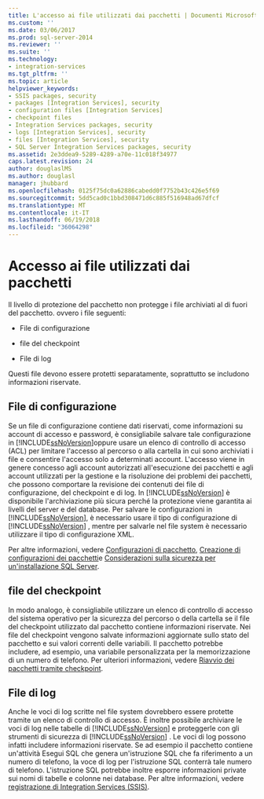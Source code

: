 ```yaml
---
title: L'accesso ai file utilizzati dai pacchetti | Documenti Microsoft
ms.custom: ''
ms.date: 03/06/2017
ms.prod: sql-server-2014
ms.reviewer: ''
ms.suite: ''
ms.technology:
- integration-services
ms.tgt_pltfrm: ''
ms.topic: article
helpviewer_keywords:
- SSIS packages, security
- packages [Integration Services], security
- configuration files [Integration Services]
- checkpoint files
- Integration Services packages, security
- logs [Integration Services], security
- files [Integration Services], security
- SQL Server Integration Services packages, security
ms.assetid: 2e3ddea9-5289-4289-a70e-11c018f34977
caps.latest.revision: 24
author: douglaslMS
ms.author: douglasl
manager: jhubbard
ms.openlocfilehash: 0125f75dc0a62886cabedd0f7752b43c426e5f69
ms.sourcegitcommit: 5dd5cad0c1bbd308471d6c885f516948ad67dfcf
ms.translationtype: MT
ms.contentlocale: it-IT
ms.lasthandoff: 06/19/2018
ms.locfileid: "36064298"
---
```

# <a name="access-to-files-used-by-packages"></a>Accesso ai file utilizzati dai pacchetti
  Il livello di protezione del pacchetto non protegge i file archiviati al di fuori del pacchetto. ovvero i file seguenti:  
  
-   File di configurazione  
  
-   file del checkpoint  
  
-   File di log  
  
 Questi file devono essere protetti separatamente, soprattutto se includono informazioni riservate.  
  
## <a name="configuration-files"></a>File di configurazione  
 Se un file di configurazione contiene dati riservati, come informazioni su account di accesso e password, è consigliabile salvare tale configurazione in [!INCLUDE[ssNoVersion](../includes/ssnoversion-md.md)]oppure usare un elenco di controllo di accesso (ACL) per limitare l'accesso al percorso o alla cartella in cui sono archiviati i file e consentire l'accesso solo a determinati account. L'accesso viene in genere concesso agli account autorizzati all'esecuzione dei pacchetti e agli account utilizzati per la gestione e la risoluzione dei problemi dei pacchetti, che possono comportare la revisione dei contenuti dei file di configurazione, del checkpoint e di log. In [!INCLUDE[ssNoVersion](../includes/ssnoversion-md.md)] è disponibile l'archiviazione più sicura perché la protezione viene garantita ai livelli del server e del database. Per salvare le configurazioni in [!INCLUDE[ssNoVersion](../includes/ssnoversion-md.md)], è necessario usare il tipo di configurazione di [!INCLUDE[ssNoVersion](../includes/ssnoversion-md.md)] , mentre per salvarle nel file system è necessario utilizzare il tipo di configurazione XML.  
  
 Per altre informazioni, vedere [Configurazioni di pacchetto](../../2014/integration-services/package-configurations.md), [Creazione di configurazioni dei pacchetti](../../2014/integration-services/create-package-configurations.md)e [Considerazioni sulla sicurezza per un'installazione SQL Server](../../2014/sql-server/install/security-considerations-for-a-sql-server-installation.md).  
  
## <a name="checkpoint-files"></a>file del checkpoint  
 In modo analogo, è consigliabile utilizzare un elenco di controllo di accesso del sistema operativo per la sicurezza del percorso o della cartella se il file del checkpoint utilizzato dal pacchetto contiene informazioni riservate. Nei file del checkpoint vengono salvate informazioni aggiornate sullo stato del pacchetto e sui valori correnti delle variabili. Il pacchetto potrebbe includere, ad esempio, una variabile personalizzata per la memorizzazione di un numero di telefono. Per ulteriori informazioni, vedere [Riavvio dei pacchetti tramite checkpoint](packages/restart-packages-by-using-checkpoints.md).  
  
## <a name="log-files"></a>File di log  
 Anche le voci di log scritte nel file system dovrebbero essere protette tramite un elenco di controllo di accesso. È inoltre possibile archiviare le voci di log nelle tabelle di [!INCLUDE[ssNoVersion](../includes/ssnoversion-md.md)] e proteggerle con gli strumenti di sicurezza di [!INCLUDE[ssNoVersion](../includes/ssnoversion-md.md)] . Le voci di log possono infatti includere informazioni riservate. Se ad esempio il pacchetto contiene un'attività Esegui SQL che genera un'istruzione SQL che fa riferimento a un numero di telefono, la voce di log per l'istruzione SQL conterrà tale numero di telefono. L'istruzione SQL potrebbe inoltre esporre informazioni private sui nomi di tabelle e colonne nei database. Per altre informazioni, vedere [registrazione di Integration Services &#40;SSIS&#41;](performance/integration-services-ssis-logging.md).  
  
  